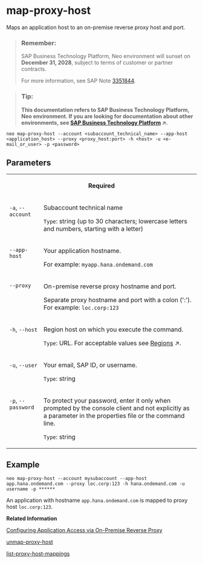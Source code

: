 <!-- loio12b5cc473f8d4844a24e21ac71713475 -->

# map-proxy-host

Maps an application host to an on-premise reverse proxy host and port.



> ### Remember:  
> SAP Business Technology Platform, Neo environment will sunset on **December 31, 2028**, subject to terms of customer or partner contracts.
> 
> For more information, see SAP Note [3351844](https://me.sap.com/notes/3351844).

> ### Tip:  
> **This documentation refers to SAP Business Technology Platform, Neo environment. If you are looking for documentation about other environments, see [SAP Business Technology Platform](https://help.sap.com/viewer/65de2977205c403bbc107264b8eccf4b/Cloud/en-US/6a2c1ab5a31b4ed9a2ce17a5329e1dd8.html "SAP Business Technology Platform (SAP BTP) is an integrated offering comprised of four technology portfolios: database and data management, application development and integration, analytics, and intelligent technologies. The platform offers users the ability to turn data into business value, compose end-to-end business processes, and build and extend SAP applications quickly.") :arrow_upper_right:.**



```
neo map-proxy-host --account <subaccount_technical_name> --app-host <application_host> --proxy <proxy_host:port> -h <host> -u <e-mail_or_user> -p <password>
```



<a name="loio12b5cc473f8d4844a24e21ac71713475__section_gj5_p5j_fz"/>

## Parameters




<table>
<tr>
<th valign="top" colspan="2">

Required



</th>
</tr>
<tr>
<td valign="top">

`-a`, `--account`



</td>
<td valign="top">

Subaccount technical name

`Type`: string \(up to 30 characters; lowercase letters and numbers, starting with a letter\)



</td>
</tr>
<tr>
<td valign="top">

`--app-host`



</td>
<td valign="top">

Your application hostname.

For example: `myapp.hana.ondemand.com`



</td>
</tr>
<tr>
<td valign="top">

`--proxy`



</td>
<td valign="top">

On-premise reverse proxy hostname and port.

Separate proxy hostname and port with a colon \(':'\). For example: `loc.corp:123`



</td>
</tr>
<tr>
<td valign="top">

`-h`, `--host`



</td>
<td valign="top">

Region host on which you execute the command.

`Type`: URL. For acceptable values see [Regions](https://help.sap.com/viewer/65de2977205c403bbc107264b8eccf4b/Cloud/en-US/350356d1dc314d3199dca15bd2ab9b0e.html "You can deploy applications in different regions. Each region represents a geographical location (for example, Europe, US East) where applications, data, or services are hosted.") :arrow_upper_right:.



</td>
</tr>
<tr>
<td valign="top">

`-u`, `--user`



</td>
<td valign="top">

Your email, SAP ID, or username.

`Type`: string



</td>
</tr>
<tr>
<td valign="top">

`-p`, `--password`



</td>
<td valign="top">

To protect your password, enter it only when prompted by the console client and not explicitly as a parameter in the properties file or the command line.

`Type`: string



</td>
</tr>
</table>



<a name="loio12b5cc473f8d4844a24e21ac71713475__section_n3m_s5j_fz"/>

## Example

```
neo map-proxy-host --account mysubaccount --app-host app.hana.ondemand.com --proxy loc.corp:123 -h hana.ondemand.com -u username -p ******
```

An application with hostname `app.hana.ondemand.com` is mapped to proxy host `loc.corp:123`.

**Related Information**  


[Configuring Application Access via On-Premise Reverse Proxy](configuring-application-access-via-on-premise-reverse-proxy-79773d1.md "Using an on-premise reverse proxy allows you to combine on-premise and cloud-based web applications in the same browser window.")

[unmap-proxy-host](unmap-proxy-host-10ddad9.md "Deletes the mapping between an application host and an on-premise reverse proxy host and port.")

[list-proxy-host-mappings](list-proxy-host-mappings-9fbd139.md "Lists the proxy hosts mapped to an application hostname.")

